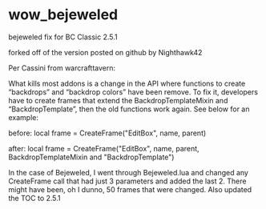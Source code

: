 # wow_bejeweled
bejeweled fix for BC Classic 2.5.1

forked off of the version posted on github by Nighthawk42

Per Cassini from warcrafttavern:

What kills most addons is a change in the API where functions to create “backdrops” and “backdrop colors” have been remove. To fix it, developers have to create frames that extend the BackdropTemplateMixin and “BackdropTemplate”, then the old functions work again. See below for an example:

before:
local frame = CreateFrame("EditBox", name, parent)

after:
local frame = CreateFrame("EditBox", name, parent, BackdropTemplateMixin and "BackdropTemplate")

In the case of Bejeweled, I went through Bejeweled.lua and changed any CreateFrame call that had just 3 parameters and added the last 2.  There might have been, oh I dunno, 50 frames that were changed.  Also updated the TOC to 2.5.1
